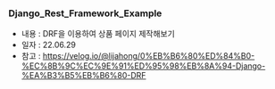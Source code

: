 ### Django_Rest_Framework_Example
- 내용 : DRF을 이용하여 상품 페이지 제작해보기
- 일자 : 22.06.29
- 참고 : https://velog.io/@lijahong/0%EB%B6%80%ED%84%B0-%EC%8B%9C%EC%9E%91%ED%95%98%EB%8A%94-Django-%EA%B3%B5%EB%B6%80-DRF
